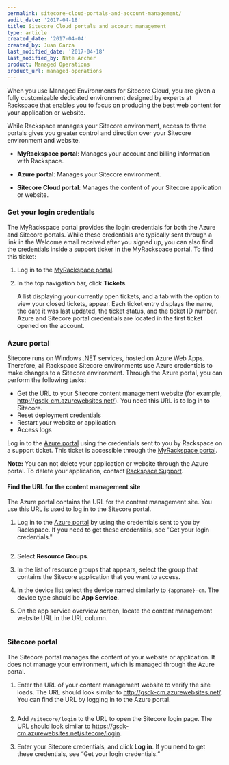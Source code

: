 ```yaml
---
permalink: sitecore-cloud-portals-and-account-management/
audit_date: '2017-04-18'
title: Sitecore Cloud portals and account management
type: article
created_date: '2017-04-04'
created_by: Juan Garza
last_modified_date: '2017-04-18'
last_modified_by: Nate Archer
product: Managed Operations
product_url: managed-operations
---
```


When you use Managed Environments for Sitecore Cloud, you are given a fully customizable dedicated environment designed by experts at Rackspace that enables you to focus on producing the best web content for your application or website.

While Rackspace manages your Sitecore environment, access to three portals gives you greater control and direction over your Sitecore environment and website.

- **MyRackspace portal**: Manages your account and billing information with Rackspace.

- **Azure portal**: Manages your Sitecore environment.

- **Sitecore Cloud portal**: Manages the content of your Sitecore application or website.

### Get your login credentials

The MyRackspace portal provides the login credentials for both the Azure and Sitecore portals. While these credentials are typically sent through a link in the Welcome email received after you signed up, you can also find the credentials inside a support ticker in the MyRackspace portal. To find this ticket:

1. Log in to the [MyRackspace portal](https://my.rackspace.com/portal/).

2. In the top navigation bar, click **Tickets**.

    A list displaying your currently open tickets, and a tab with the option to view your closed tickets, appear. Each ticket entry displays the name, the date it was last updated, the ticket status, and the ticket ID number. Azure and Sitecore portal credentials are located in the first ticket opened on the account.

### Azure portal

Sitecore runs on Windows .NET services, hosted on Azure Web Apps. Therefore, all Rackspace Sitecore environments use Azure credentials to make changes to a Sitecore environment. Through the Azure portal, you can perform the following tasks:

- Get the URL to your Sitecore content management website (for example,  http://gsdk-cm.azurewebsites.net/). You need this URL is to log in to Sitecore.
- Reset deployment credentials
- Restart your website or application
- Access logs

Log in to the [Azure portal](https://portal.azure.com/) using the credentials sent to you by Rackspace on a support ticket. This ticket is accessible through the [MyRackspace portal](https://my.rackspace.com/portal/).

**Note:** You can not delete your application or website through the Azure portal. To delete your application, contact [Rackspace Support](https://www.rackspace.com/en-us/information/contactus).

#### Find the URL for the content management site

The Azure portal contains the URL for the content management site. You use this URL is used to log in to the Sitecore portal.

1. Log in to the [Azure portal](https://portal.azure.com/) by using the credentials sent to you by Rackspace. If you need to get these credentials, see "Get your login credentials."

  <img src="{% asset_path managed-operations/sitecore-cloud-portals-and-account-management/azure-login.png %}" alt=""  />   

2. Select **Resource Groups**.

3. In the list of resource groups that appears, select the group that contains the Sitecore application that you want to access.

4. In the device list select the device named similarly to `{appname}-cm`. The device type should be **App Service**.

5. On the app service overview screen, locate the content management website URL in the URL column.

   <img src="{% asset_path managed-operations/sitecore-cloud-portals-and-account-management/cm-azure-url.png %}" alt=""  />   


### Sitecore portal

The Sitecore portal manages the content of your website or application. It does not manage your environment, which is managed through the Azure portal.

1. Enter the URL of your content management website to verify the site loads. The URL should look similar to http://gsdk-cm.azurewebsites.net/. You can find the URL by logging in to the Azure portal.

   <img src="{% asset_path managed-operations/sitecore-cloud-portals-and-account-management/sitecore-login.png %}" alt=""  />   

2. Add `/sitecore/login` to the URL to open the Sitecore login page. The URL should look similar to https://gsdk-cm.azurewebsites.net/sitecore/login.

3. Enter your Sitecore credentials, and click **Log in**. If you need to get these credentials, see “Get your login credentials.”

